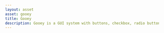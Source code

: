 ```yaml
---
layout: asset
asset: gooey
title: Gooey
description: Gooey is a GUI system with buttons, checkbox, radio button, text input and list support.
---
```

